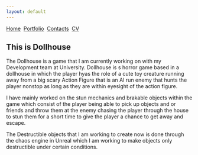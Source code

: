 ```yaml
---
layout: default
---
```


[Home](./)&nbsp;&nbsp;[Portfolio](./portfolio.html)&nbsp;&nbsp;[Contacts](./Contacts.html)&nbsp;&nbsp;[CV](./CV.html)

## This is Dollhouse

The Dollhouse is a game that I am currently working on with my Development team at University. Dollhouse is s horror game based in a dollhouse in which the player hyas the role of a cute toy creature running away from a big scary Action Figure that is an AI run enemy that hunts the player nonstop as long as they are within eyesight of the action figure.

I have mainly worked on the stun mechanics and brakable objects within the game which consist of the player being able to pick up objects and or friends and throw them at the enemy chasing the player through the house to stun them for a short time to give the player a chance to get away and escape.

The Destructible objects that I am working to create now is done through the chaos engine in Unreal which I am working to make objects only destructible under certain conditions.




